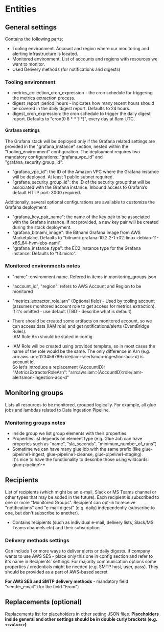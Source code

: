 
# Entities

## General settings
Contains the following parts:  
- Tooling environment.  Account and region where our monitoring and alerting infrastructure is located.
- Monitored environment.  List of accounts and regions with resources we want to monitor.
- Used Delivery methods (for notifications and digests)

### Tooling environment

- metrics_collection_cron_expression - the cron schedule for triggering the metrics extraction process. 
- digest_report_period_hours - indicates how many recent hours should be covered in the daily digest report. Defaults to 24 hours. 
- digest_cron_expression: the cron schedule to trigger the daily digest report. Defaults to "cron(0 8 * * ? *)", every day at 8am UTC.

#### Grafana settings
The Grafana stack will be deployed only if the Grafana related settings are provided in the "grafana_instance" section, nested within the "tooling_environment" configuration.
The deployment requires two mandatory configurations: "grafana_vpc_id" and "grafana_security_group_id":

- "grafana_vpc_id": the ID of the Amazon VPC where the Grafana instance will be deployed. At least 1 public subnet required.
- "grafana_security_group_id": the ID of the security group that will be associated with the Grafana instance. Inbound access to Grafana’s default HTTP port: 3000 required.

 Additionally, several optional configurations are available to customize the Grafana deployment:

- "grafana_key_pair_name": the name of the key pair to be associated with the Grafana instance. If not provided, a new key pair will be created during the stack deployment.
- "grafana_bitnami_image": the Bitnami Grafana image from AWS Marketplace. Defaults to "bitnami-grafana-10.2.2-1-r02-linux-debian-11-x86_64-hvm-ebs-nami".
- "grafana_instance_type": the EC2 instance type for the Grafana instance. Defaults to "t3.micro".

### Monitored environments notes

- "name": environment name. Refered in items in monitoring_groups.json
- "account_id", "region": refers to AWS Account and Region to be monitored
- "metrics_extractor_role_arn" (Optional field) - Used by tooling account (assumes monitored account role to get access for metrics extraction). If it's omitted - use default (TBD - describe what is default)

- There should be created some artifacts on monitored account, so we can access data (IAM role) and get notifications/alerts (EventBridge Rules).  
IAM Role Arn should be stated in config.
- IAM Role will be created using provided template, so in most cases the name of the role would be the same. The only difference in Arn (e.g. arn:aws:iam::123456789:role/iamr-alertsmon-ingestion-acc-d) is account id.  
So let's introduce a replacement {AccountID}: "MetricsExtractorRoleArn": "arn:aws:iam::{AccountID}:role/iamr-alertsmon-ingestion-acc-d"

## Monitoring groups

Lists all resources to be monitored, grouped logically.
For example, all glue jobs and lambdas related to Data Ingestion Pipeline.

### Monitoring groups notes

- Inside group we list group elements with their properties
- Properties list depends on element type (e.g. Glue Job can have properies such as "name", "sla_seconds", "minimum_number_of_runs")
- Sometime we can have many glue job with the same prefix (like glue-pipeline1-ingest, glue-pipeline1-cleanse, glue-pipeline1-staging).  
It's nice to have the functionality to describe those using wildcards: glue-pipeline1-*

## Recipients

List of recipients (which might be an e-mail, Slack or MS Teams channel or other types that may be added in the future).
Each recipient is subscribed to one or more "Monitored Groups".
Recipient can opt-in to receive "notifications" and "e-mail digest" (e.g. daily) independently (subscribe to one, but don't subscribe to another).

- Contains recipients (such as individual e-mail, delivery lists, Slack/MS Teams channels etc) and their subscription

### Delivery methods settings

Can include 1 or more ways to deliver alerts or daily digests.
If company wants to use AWS SES - place only this one in config section and refer to it's name in Recipients' settings.
For majority communication options some properties / credentials might be needed (e.g. SMTP host, user, pass).
They should be provided as a part of AWS-based secret

**For AWS SES and SMTP delivery methods** - mandatory field "sender_email" (for the field "From")

## Replacements (optional)

Replacements list for placeholders in other setting JSON files.
**Placeholders inside general and other settings should be in double curly brackets (e.g. `<<value>>`)**
